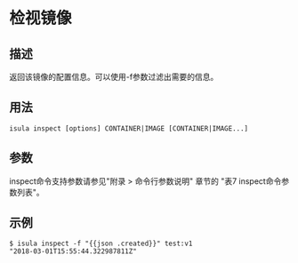 # 检视镜像<a name="ZH-CN_TOPIC_0184808134"></a>

## 描述<a name="zh-cn_topic_0183111397_section15141105818"></a>

返回该镜像的配置信息。可以使用-f参数过滤出需要的信息。

## 用法<a name="zh-cn_topic_0183111397_section1485216151011"></a>

```
isula inspect [options] CONTAINER|IMAGE [CONTAINER|IMAGE...]
```

## 参数<a name="zh-cn_topic_0183111397_section03005271815"></a>

inspect命令支持参数请参见"附录 > 命令行参数说明" 章节的 "表7 inspect命令参数列表"。

## 示例<a name="zh-cn_topic_0183111397_section10782439315"></a>

```
$ isula inspect -f "{{json .created}}" test:v1
"2018-03-01T15:55:44.322987811Z"
```

